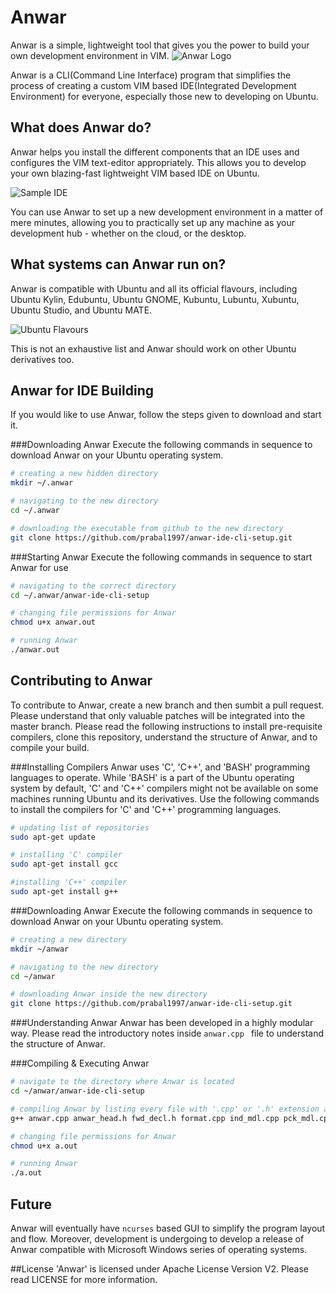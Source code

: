 # Anwar
Anwar is a simple, lightweight tool that gives you the power to build your own development environment in VIM.
![Anwar Logo](http://i.imgur.com/kIXS6Yr.jpg)

Anwar is a CLI(Command Line Interface) program that simplifies the process of creating a custom VIM based IDE(Integrated Development Environment) for everyone, especially those new to developing on Ubuntu.
## What does Anwar do?
Anwar helps you install the different components that an IDE uses and configures the VIM text-editor appropriately. This allows you to develop your own blazing-fast lightweight VIM based IDE on Ubuntu.

![Sample IDE](http://i.imgur.com/1hpIIDb.png)

You can use Anwar to set up a new development environment in a matter of mere minutes, allowing you to practically set up any machine as your development hub - whether on the cloud, or the desktop.

## What systems can Anwar run on?
Anwar is compatible with Ubuntu and all its official flavours, including Ubuntu Kylin, Edubuntu, Ubuntu GNOME, Kubuntu, Lubuntu, Xubuntu, Ubuntu Studio, and Ubuntu MATE.

![Ubuntu Flavours](http://i.imgur.com/E31M5rT.jpg)

This is not an exhaustive list and Anwar should work on other Ubuntu derivatives too.

## Anwar for IDE Building
If you would like to use Anwar, follow the steps given to download and start it.

###Downloading Anwar
Execute the following commands in sequence to download Anwar on your Ubuntu operating system.
```sh
# creating a new hidden directory
mkdir ~/.anwar

# navigating to the new directory
cd ~/.anwar

# downloading the executable from github to the new directory
git clone https://github.com/prabal1997/anwar-ide-cli-setup.git
```

###Starting Anwar
Execute the following commands in sequence to start Anwar for use
```sh
# navigating to the correct directory
cd ~/.anwar/anwar-ide-cli-setup

# changing file permissions for Anwar
chmod u+x anwar.out

# running Anwar
./anwar.out
```

## Contributing to Anwar
To contribute to Anwar, create a new branch and then sumbit a pull request. Please understand that only valuable patches will be integrated into the master branch. Please read the following instructions to install pre-requisite compilers, clone this repository, understand the structure of Anwar, and to compile your build.

###Installing Compilers
Anwar uses 'C', 'C++', and 'BASH' programming languages to operate. While 'BASH' is a part of the Ubuntu operating system by default, 'C' and 'C++' compilers might not be available on some machines running Ubuntu and its derivatives. Use the following commands to install the compilers for 'C' and 'C++' programming languages.
```sh
# updating list of repositories
sudo apt-get update

# installing 'C' compiler
sudo apt-get install gcc

#installing 'C++' compiler
sudo apt-get install g++
```

###Downloading Anwar
Execute the following commands in sequence to download Anwar on your Ubuntu operating system.
```sh
# creating a new directory
mkdir ~/anwar

# navigating to the new directory
cd ~/anwar

# downloading Anwar inside the new directory
git clone https://github.com/prabal1997/anwar-ide-cli-setup.git
```

###Understanding Anwar
Anwar has been developed in a highly modular way. Please read the introductory notes inside ```anwar.cpp ``` file to understand the structure of Anwar.

###Compiling & Executing Anwar
```sh
# navigate to the directory where Anwar is located
cd ~/anwar/anwar-ide-cli-setup

# compiling Anwar by listing every file with '.cpp' or '.h' extension after 'g++'
g++ anwar.cpp anwar_head.h fwd_decl.h format.cpp ind_mdl.cpp pck_mdl.cpp 

# changing file permissions for Anwar
chmod u+x a.out

# running Anwar
./a.out
```
## Future
Anwar will eventually have ```ncurses``` based GUI to simplify the program layout and flow. Moreover, development is undergoing to develop a release of Anwar compatible with Microsoft Windows series of operating systems.

##License
'Anwar' is licensed under Apache License Version V2. Please read LICENSE for more information.


